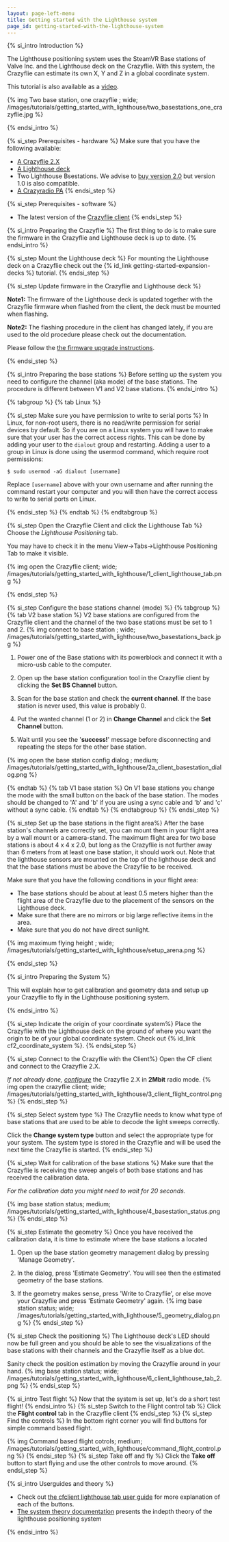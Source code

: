 ```yaml
---
layout: page-left-menu
title: Getting started with the Lighthouse system
page_id: getting-started-with-the-lighthouse-system
---
```


{% si_intro Introduction %}

The Lighthouse positioning system uses the SteamVR Base stations of Valve Inc. and the Lighthouse deck on the Crazyflie. With this system, the Crazyflie can estimate its own X, Y and Z in a global coordinate system.

This tutorial is also available as a [video](https://www.youtube.com/watch?v=DCEHht72B08).

{% img Two base station, one crazyflie ; wide; /images/tutorials/getting_started_with_lighthouse/two_basestations_one_crazyflie.jpg %}

{% endsi_intro %}

{% si_step  Prerequisites - hardware %}
Make sure that you have the following available:
* [A Crazyflie 2.X](https://store.bitcraze.io/products/crazyflie-2-1)
* [A Lighthouse deck](https://store.bitcraze.io/products/lighthouse-positioning-deck)
* Two Lighthouse Bsestations. We advise to [buy version 2.0](https://store.bitcraze.io/products/lighthouse-v2-base-station) but version 1.0 is also compatible.
* [A Crazyradio PA](https://store.bitcraze.io/products/crazyradio-pa)
{% endsi_step %}

{% si_step  Prerequisites - software %}
* The latest version of the [Crazyflie client](https://github.com/bitcraze/crazyflie-clients-python/releases)
{% endsi_step %}



{% si_intro Preparing the Crazyflie %}
The first thing to do is to make sure the firmware in the Crazyflie and Lighthouse deck is up to date.
{% endsi_intro %}

{% si_step Mount the Lighthouse deck %}
For mounting the Lighthouse deck on a Crazyflie check out the {% id_link getting-started-expansion-decks %} tutorial.
{% endsi_step %}

{% si_step Update firmware in the Crazyflie and Lighthouse deck %}

**Note1:** The firmware of the Lighthouse deck is updated together with the Crazyflie firmware when flashed from the client,
the deck must be mounted when flashing.

**Note2:** The flashing procedure in the client has changed lately, if you are used to the old procedure please check out the documentation.

Please follow the [the firmware upgrade instructions](/documentation/repository/crazyflie-clients-python/master/userguides/userguide_client/#firmware-upgrade).

{% endsi_step %}


{% si_intro Preparing the base stations %}
Before setting up the system you need to configure the channel (aka mode) of the base stations. The procedure is different between V1 and V2 base stations.
{% endsi_intro %}

{% tabgroup %}
{% tab Linux %}

{% si_step Make sure you have permission to write to serial ports %}
In Linux, for non-root users, there is no read/write permission for serial devices by default. So if you are on a Linux system you will have to make sure that your user has the correct access rights. This can be done by adding your user to the `dialout` group and restarting. Adding a user to a group in Linux is done using the usermod command, which require root permissions:

```
$ sudo usermod -aG dialout [username]
```

Replace `[username]` above with your own username and after running the command restart your computer and you will then have the correct access to write to serial ports on Linux.

{% endsi_step %}
{% endtab %}
{% endtabgroup %}

{% si_step Open the Crazyflie Client and click the Lighthouse Tab %}
Choose the _Lighthouse Positioning_ tab.

You may have to check it in the menu View->Tabs->Lighthouse Positioning Tab to make it visible.

{% img open the Crazyflie client; wide; /images/tutorials/getting_started_with_lighthouse/1_client_lighthouse_tab.png %}

{% endsi_step %}


{% si_step Configure the base stations channel (mode) %}
{% tabgroup %}
{% tab V2 base station %}
V2 base stations are configured from the Crazyflie client and the channel of the two base stations must be set to 1 and 2.
{% img connect to base station ; wide; /images/tutorials/getting_started_with_lighthouse/two_basestations_back.jpg %}
1. Power one of the Base stations with its powerblock and connect it with a micro-usb cable to the computer.

2. Open up the base station configuration tool in the Crazyflie client by clicking the **Set BS Channel** button.

3. Scan for the base station and check the **current channel**. If the base station is never used, this value is probably 0.

4. Put the wanted channel (1 or 2) in **Change Channel** and click the **Set Channel** button.

5. Wait until you see the '**success!**' message before disconnecting and repeating the steps for the other base station.

{% img open the base station config dialog ; medium; /images/tutorials/getting_started_with_lighthouse/2a_client_basestation_dialog.png %}


{% endtab %}
{% tab V1 base station %}
On V1 base stations you change the mode with the small button on the back of the base station. The modes should be changed to 'A' and 'b' if you are using a sync cable and 'b' and 'c' without a sync cable.
{% endtab %}
{% endtabgroup %}
{% endsi_step %}

{% si_step Set up the base stations in the flight area%}
After the base station's channels are correctly set, you can mount them in your flight area by a wall mount or a camera-stand. The maximum flight area for two base stations is about 4 x 4 x 2.0, but long as the Crazyflie is not further away than 6 meters from at least one base station, it should work out. Note that the lighthouse sensors are mounted on the top of the lighthouse deck and that the base stations must be above the Crazyflie to be received.

Make sure that you have the following conditions in your flight area:
* The base stations should be about at least 0.5 meters higher than the flight area of the Crazyflie due to the placement of the sensors on the Lighthouse deck.
* Make sure that there are no mirrors or big large reflective items in the area.
* Make sure that you do not have direct sunlight.

{% img maximum flying height ; wide; /images/tutorials/getting_started_with_lighthouse/setup_arena.png %}


{% endsi_step %}

{% si_intro Preparing the System %}

This will explain how to get calibration and geometry data and setup up your Crazyflie to fly in the Lighthouse positioning system.

{% endsi_intro %}



{% si_step Indicate the origin of your coordinate system%}
Place the Crazyflie with the Lighthouse deck on the ground of where you want the origin to be of your global coordinate system. Check out {% id_link cf2_coordinate_system %}.
{% endsi_step %}

{% si_step Connect to the Crazyflie with the Client%}
Open the CF client and connect to the Crazyflie 2.X.

_If not already done, [configure](/documentation/repository/crazyflie-clients-python/master/userguides/userguide_client#firmware-configuration)_
the Crazyflie 2.X in __2Mbit__ radio mode.
{% img open the crazyflie client; wide; /images/tutorials/getting_started_with_lighthouse/3_client_flight_control.png %}
{% endsi_step %}

{% si_step Select system type %}
The Crazyflie needs to know what type of base stations that are used to be able to decode the light sweeps correctly.

Click the **Change system type** button and select the appropriate type for your system. The system type is stored in the
Crazyflie and will be used the next time the Crazyflie is started.
{% endsi_step %}

{% si_step Wait for calibration of the base stations %}
Make sure that the Crazyflie is receiving the sweep angels of both base stations and has received the calibration data.

_For the calibration data you might need to wait for 20 seconds._

{% img base station status; medium; /images/tutorials/getting_started_with_lighthouse/4_basestation_status.png %}
{% endsi_step %}

{% si_step Estimate the geometry %}
Once you have received the calibration data, it is time to estimate where the base stations a located

1. Open up the base station geometry management dialog by pressing 'Manage Geometry'.

2. In the dialog, press 'Estimate Geometry'. You will see then the estimated geometry of the base stations.

3. If the geometry makes sense, press 'Write to Crazyflie', or else move your Crazyflie and press 'Estimate Geometry' again.
{% img base station status; wide; /images/tutorials/getting_started_with_lighthouse/5_geometry_dialog.png %}
{% endsi_step %}

{% si_step Check the positioning %}
The Lighthouse deck's LED should now be full green and you should be able to see the visualizations of the base stations with their channels and the Crazyflie itself as a blue dot.

Sanity check the position estimation by moving the Crazyflie around in your hand.
{% img base station status; wide; /images/tutorials/getting_started_with_lighthouse/6_client_lighthouse_tab_2.png %}
{% endsi_step %}

{% si_intro Test flight %}
Now that the system is set up, let's do a short test flight!
{% endsi_intro %}
{% si_step Switch to the Flight control tab %}
Click the **Flight control** tab in the Crazyflie client
{% endsi_step %}
{% si_step Find the controls %}
In the bottom right corner you will find buttons for simple command based flight.

{% img Command based flight cotrols; medium; /images/tutorials/getting_started_with_lighthouse/command_flight_control.png %}
{% endsi_step %}
{% si_step Take off and fly %}
Click the **Take off** button to start flying and use the other controls to move around.
{% endsi_step %}

{% si_intro Userguides and theory %}

* Check out [the cfclient lighthouse tab user guide](/documentation/repository/crazyflie-clients-python/master/userguides/userguide_client/lighthouse_tab/) for more explanation of each of the buttons.
* [The system theory documentation](/documentation/repository/crazyflie-firmware/master/functional-areas/lighthouse/) presents the indepth theory of the lighthouse positioning system

{% endsi_intro %}
